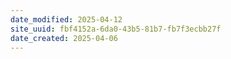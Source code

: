 ```yaml
---
date_modified: 2025-04-12
site_uuid: fbf4152a-6da0-43b5-81b7-fb7f3ecbb27f
date_created: 2025-04-06
---
```


